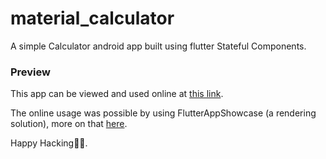 # material_calculator

A simple Calculator android app built using flutter Stateful Components.

### Preview

This app can be viewed and used online at [this link](https://ashutosh7i.github.io/FlutterAppShowcase/).

The online usage was possible by using FlutterAppShowcase (a rendering solution),
more on that [here](https://github.com/ashutosh7i/FlutterAppShowcase).

Happy Hacking🚀✨.
